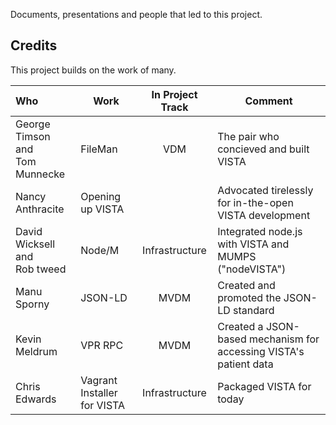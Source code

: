 Documents, presentations and people that led to this project.

## Credits
This project builds on the work of many.

Who | Work | In Project Track | Comment
:--- | --- | :---: | ---
George Timson and <br>Tom Munnecke | FileMan | VDM | The pair who concieved and built VISTA
Nancy Anthracite | Opening up VISTA | &nbsp; | Advocated tirelessly for in-the-open VISTA development
David Wicksell and <br>Rob tweed | Node/M | Infrastructure | Integrated node.js with VISTA and MUMPS ("nodeVISTA")
Manu Sporny | JSON-LD | MVDM | Created and promoted the JSON-LD standard
Kevin Meldrum | VPR RPC | MVDM | Created a JSON-based mechanism for accessing VISTA's patient data 
Chris Edwards | Vagrant Installer for VISTA | Infrastructure | Packaged VISTA for today 

